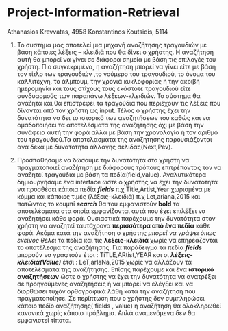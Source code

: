 # Project-Information-Retrieval

Athanasios Krevvatas, 4958 Konstantinos Koutsidis, 5114

1) To συστήμα μας αποτελεί μια μηχανή αναζήτησης τραγουδιών με βάση κάποιες λέξεις – κλειδιά που θα δίνει ο
χρήστης. Η αναζήτηση αυτή θα μπορεί να γίνει σε διάφορα σημεία με βάση τις επιλογές του χρήστη.
Πιο συγκεκριμένα, η αναζήτηση μπορεί να γίνει είτε με βάση τον τίτλο των τραγουδιών ,το νούμερο του
τραγουδιού, το όνομα του καλλιτέχνη, το άλμπουμ, την χρονιά κυκλοφορίας ή την ακριβή ημερομηνία
και τους στίχους τους εκάστοτε τραγουδιού είτε συνδυασμούς των παραπάνω λέξεων-κλειδιών. Το
σύστημα θα αναζητά και θα επιστρέφει τα τραγούδια που περιέχουν τις λέξεις που δίνονται από τον
χρήστη ως input. Τέλος ο χρήστης έχει την δυνατότητα να δει το ιστορικό των αναζητήσεων του καθώς
και να ομαδοποιήσει τα αποτελέσματα της αναζήτησης όχι με βάση την συνάφεια αυτή την φορά αλλά
με βάση την χρονολογία ή τον αριθμό του τραγουδιού.Τα αποτελασματα της αναζητησης παρουσιάζονται ανα δεκα 
με δυνατοτητα αλλαγης σελιδας(Next,Pev).

2) Προσπαθήσαμε να δώσουμε την δυνατότητα στο χρήστη να πραγματοποιεί αναζήτηση με διάφορους
τρόπους επιτρέποντας τον να αναζητεί τραγούδια με βάση τα πεδία(field,value). 
Αναλυτικότερα δημιουργήσαμε ένα interface ώστε ο χρήστης να έχει την
δυνατότητα να προσθέσει κάποια πεδία _**fields**_ π.χ Title,Artist,Year χωρισμένα με κόμμα και κάποιες
τιμές (λέξεις-κλειδιά) π.χ Let,ariana,2015 και πατώντας το κουμπί _**search**_ θα του εμφανιστούν **bold** τα
αποτελέσματα στα οποία εμφανίζονται αυτά που έχει επιλέξει να αναζητήσει κάθε φορά. Ουσιαστικά
παρέχουμε την δυνατότητα στον χρήστη να αναζητεί ταυτόχρονα **περισσότερα από ένα πεδία** κάθε
φορά. Ακόμα κατά την αναζήτηση ο χρήστης _μπορεί να γράψει όπως εκείνος θέλει_ τα πεδία και τις
**λέξεις-κλειδιά** χωρίς να επηρεάζονται το αποτέλεσμα της αναζήτησης. Για παράδειγμα τα πεδία **_fields_**
μπορούν να γραφτούν έτσι : TiTLE,ARtist,YEAR και οι **_λέξεις-κλειδιά(Value)_** έτσι : LeT,arIaNa,2015 χωρίς
να αλλάζουν τα αποτελέσματα της αναζήτησης. Επίσης παρέχουμε και ένα **ιστορικό αναζητήσεων**
ώστε ο χρήστης να έχει την δυνατότητα να ανατρέξει σε προηγούμενες αναζητήσεις ή να μπορεί να
ελέγξει και να διορθώσει τυχόν ορθογραφικά λάθη κατά την αναζήτηση που πραγματοποίησε. 
Σε περίπτωση που ο χρήστης δεν συμπληρώσει κάποιο πεδίο αναζήτησης( fields , value) η αναζήτηση
θα ολοκληρωθεί κανονικά χωρίς κάποιο πρόβλημα. Απλά αναμενόμενα δεν θα εμφανιστεί τίποτα.
